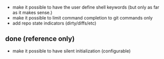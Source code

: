 * make it possible to have the user define shell keywords (but only as far as it makes sense.)
* make it possible to limit command completion to git commands only
* add repo state indicators (dirty/diffs/etc)

done (reference only)
---------------------
* make it possible to have silent initialization (configurable)